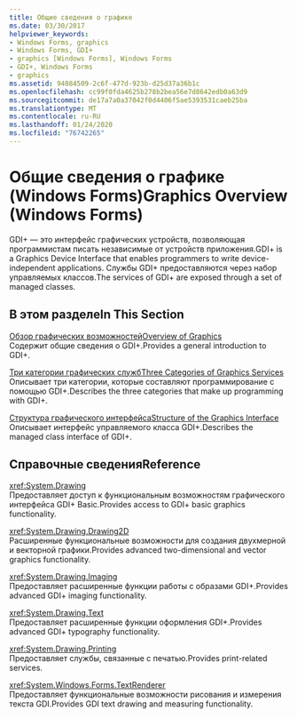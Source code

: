 ```yaml
---
title: Общие сведения о графике
ms.date: 03/30/2017
helpviewer_keywords:
- Windows Forms, graphics
- Windows Forms, GDI+
- graphics [Windows Forms], Windows Forms
- GDI+, Windows Forms
- graphics
ms.assetid: 94084509-2c6f-477d-923b-d25d37a36b1c
ms.openlocfilehash: cc99f0fda4625b278b2bea56e7d8642edb0a63d9
ms.sourcegitcommit: de17a7a0a37042f0d4406f5ae5393531caeb25ba
ms.translationtype: MT
ms.contentlocale: ru-RU
ms.lasthandoff: 01/24/2020
ms.locfileid: "76742265"
---
```

# <a name="graphics-overview-windows-forms"></a><span data-ttu-id="acf6f-102">Общие сведения о графике (Windows Forms)</span><span class="sxs-lookup"><span data-stu-id="acf6f-102">Graphics Overview (Windows Forms)</span></span>
<span data-ttu-id="acf6f-103">GDI+ — это интерфейс графических устройств, позволяющая программистам писать независимые от устройств приложения.</span><span class="sxs-lookup"><span data-stu-id="acf6f-103">GDI+ is a Graphics Device Interface that enables programmers to write device-independent applications.</span></span> <span data-ttu-id="acf6f-104">Службы GDI+ предоставляются через набор управляемых классов.</span><span class="sxs-lookup"><span data-stu-id="acf6f-104">The services of GDI+ are exposed through a set of managed classes.</span></span>  
  
## <a name="in-this-section"></a><span data-ttu-id="acf6f-105">В этом разделе</span><span class="sxs-lookup"><span data-stu-id="acf6f-105">In This Section</span></span>  
 [<span data-ttu-id="acf6f-106">Обзор графических возможностей</span><span class="sxs-lookup"><span data-stu-id="acf6f-106">Overview of Graphics</span></span>](overview-of-graphics.md)  
 <span data-ttu-id="acf6f-107">Содержит общие сведения о GDI+.</span><span class="sxs-lookup"><span data-stu-id="acf6f-107">Provides a general introduction to GDI+.</span></span>  
  
 [<span data-ttu-id="acf6f-108">Три категории графических служб</span><span class="sxs-lookup"><span data-stu-id="acf6f-108">Three Categories of Graphics Services</span></span>](three-categories-of-graphics-services.md)  
 <span data-ttu-id="acf6f-109">Описывает три категории, которые составляют программирование с помощью GDI+.</span><span class="sxs-lookup"><span data-stu-id="acf6f-109">Describes the three categories that make up programming with GDI+.</span></span>  
  
 [<span data-ttu-id="acf6f-110">Структура графического интерфейса</span><span class="sxs-lookup"><span data-stu-id="acf6f-110">Structure of the Graphics Interface</span></span>](structure-of-the-graphics-interface.md)  
 <span data-ttu-id="acf6f-111">Описывает интерфейс управляемого класса GDI+.</span><span class="sxs-lookup"><span data-stu-id="acf6f-111">Describes the managed class interface of GDI+.</span></span>  
  
## <a name="reference"></a><span data-ttu-id="acf6f-112">Справочные сведения</span><span class="sxs-lookup"><span data-stu-id="acf6f-112">Reference</span></span>  
 <xref:System.Drawing>  
 <span data-ttu-id="acf6f-113">Предоставляет доступ к функциональным возможностям графического интерфейса GDI+ Basic.</span><span class="sxs-lookup"><span data-stu-id="acf6f-113">Provides access to GDI+ basic graphics functionality.</span></span>  
  
 <xref:System.Drawing.Drawing2D>  
 <span data-ttu-id="acf6f-114">Расширенные функциональные возможности для создания двухмерной и векторной графики.</span><span class="sxs-lookup"><span data-stu-id="acf6f-114">Provides advanced two-dimensional and vector graphics functionality.</span></span>  
  
 <xref:System.Drawing.Imaging>  
 <span data-ttu-id="acf6f-115">Предоставляет расширенные функции работы с образами GDI+.</span><span class="sxs-lookup"><span data-stu-id="acf6f-115">Provides advanced GDI+ imaging functionality.</span></span>  
  
 <xref:System.Drawing.Text>  
 <span data-ttu-id="acf6f-116">Предоставляет расширенные функции оформления GDI+.</span><span class="sxs-lookup"><span data-stu-id="acf6f-116">Provides advanced GDI+ typography functionality.</span></span>  
  
 <xref:System.Drawing.Printing>  
 <span data-ttu-id="acf6f-117">Предоставляет службы, связанные с печатью.</span><span class="sxs-lookup"><span data-stu-id="acf6f-117">Provides print-related services.</span></span>  
  
 <xref:System.Windows.Forms.TextRenderer>  
 <span data-ttu-id="acf6f-118">Предоставляет функциональные возможности рисования и измерения текста GDI.</span><span class="sxs-lookup"><span data-stu-id="acf6f-118">Provides GDI text drawing and measuring functionality.</span></span>
